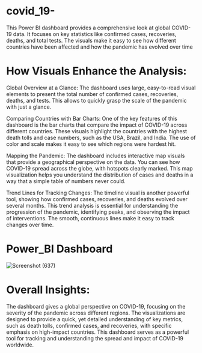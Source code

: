 # covid_19-
This Power BI dashboard provides a comprehensive look at global COVID-19 data. It focuses on key statistics like confirmed cases, recoveries, deaths, and total tests. The visuals make it easy to see how different countries have been affected and how the pandemic has evolved over time

# How Visuals Enhance the Analysis:


Global Overview at a Glance: The dashboard uses large, easy-to-read visual elements to present the total number of confirmed cases, recoveries, deaths, and tests. This allows  to quickly grasp the scale of the pandemic with just a glance.

Comparing Countries with Bar Charts: One of the key features of this dashboard is the bar charts that compare the impact of COVID-19 across different countries. These visuals highlight the countries with the highest death tolls and case numbers, such as the USA, Brazil, and India. The use of color and scale makes it easy to see which regions were hardest hit.

Mapping the Pandemic: The dashboard includes interactive map visuals that provide a geographical perspective on the data. You can see how COVID-19 spread across the globe, with hotspots clearly marked. This map visualization helps you understand the distribution of cases and deaths in a way that a simple table of numbers never could.

Trend Lines for Tracking Changes: The timeline visual is another powerful tool, showing how confirmed cases, recoveries, and deaths evolved over several months. This trend analysis is essential for understanding the progression of the pandemic, identifying peaks, and observing the impact of interventions. The smooth, continuous lines make it easy to track changes over time.

# Power_BI Dashboard 
![Screenshot (637)](https://github.com/user-attachments/assets/376c87b9-1a8f-4d85-a5ab-5b192661efe4) 

# Overall Insights:

The dashboard gives a global perspective on COVID-19, focusing on the severity of the pandemic across different regions.
The visualizations are designed to provide a quick, yet detailed understanding of key metrics, such as death tolls, confirmed cases, and recoveries, with specific emphasis on high-impact countries.
This dashboard serves as a powerful tool for tracking and understanding the spread and impact of COVID-19 worldwide.

